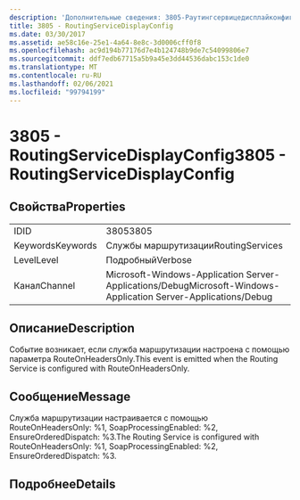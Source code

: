 ```yaml
---
description: 'Дополнительные сведения: 3805-Раутингсервицедисплайконфиг'
title: 3805 - RoutingServiceDisplayConfig
ms.date: 03/30/2017
ms.assetid: ae58c16e-25e1-4a64-8e8c-3d0006cff0f8
ms.openlocfilehash: ac9d194b77176d7e4b124748b9de7c54099806e7
ms.sourcegitcommit: ddf7edb67715a5b9a45e3dd44536dabc153c1de0
ms.translationtype: MT
ms.contentlocale: ru-RU
ms.lasthandoff: 02/06/2021
ms.locfileid: "99794199"
---
```

# <a name="3805---routingservicedisplayconfig"></a><span data-ttu-id="24260-103">3805 - RoutingServiceDisplayConfig</span><span class="sxs-lookup"><span data-stu-id="24260-103">3805 - RoutingServiceDisplayConfig</span></span>

## <a name="properties"></a><span data-ttu-id="24260-104">Свойства</span><span class="sxs-lookup"><span data-stu-id="24260-104">Properties</span></span>  
  
|||  
|-|-|  
|<span data-ttu-id="24260-105">ID</span><span class="sxs-lookup"><span data-stu-id="24260-105">ID</span></span>|<span data-ttu-id="24260-106">3805</span><span class="sxs-lookup"><span data-stu-id="24260-106">3805</span></span>|  
|<span data-ttu-id="24260-107">Keywords</span><span class="sxs-lookup"><span data-stu-id="24260-107">Keywords</span></span>|<span data-ttu-id="24260-108">Службы маршрутизации</span><span class="sxs-lookup"><span data-stu-id="24260-108">RoutingServices</span></span>|  
|<span data-ttu-id="24260-109">Level</span><span class="sxs-lookup"><span data-stu-id="24260-109">Level</span></span>|<span data-ttu-id="24260-110">Подробный</span><span class="sxs-lookup"><span data-stu-id="24260-110">Verbose</span></span>|  
|<span data-ttu-id="24260-111">Канал</span><span class="sxs-lookup"><span data-stu-id="24260-111">Channel</span></span>|<span data-ttu-id="24260-112">Microsoft-Windows-Application Server-Applications/Debug</span><span class="sxs-lookup"><span data-stu-id="24260-112">Microsoft-Windows-Application Server-Applications/Debug</span></span>|  
  
## <a name="description"></a><span data-ttu-id="24260-113">Описание</span><span class="sxs-lookup"><span data-stu-id="24260-113">Description</span></span>  

 <span data-ttu-id="24260-114">Событие возникает, если служба маршрутизации настроена с помощью параметра RouteOnHeadersOnly.</span><span class="sxs-lookup"><span data-stu-id="24260-114">This event is emitted when the Routing Service is configured with RouteOnHeadersOnly.</span></span>  
  
## <a name="message"></a><span data-ttu-id="24260-115">Сообщение</span><span class="sxs-lookup"><span data-stu-id="24260-115">Message</span></span>  

 <span data-ttu-id="24260-116">Служба маршрутизации настраивается с помощью RouteOnHeadersOnly: %1, SoapProcessingEnabled: %2, EnsureOrderedDispatch: %3.</span><span class="sxs-lookup"><span data-stu-id="24260-116">The Routing Service is configured with RouteOnHeadersOnly: %1, SoapProcessingEnabled: %2, EnsureOrderedDispatch: %3.</span></span>  
  
## <a name="details"></a><span data-ttu-id="24260-117">Подробнее</span><span class="sxs-lookup"><span data-stu-id="24260-117">Details</span></span>
